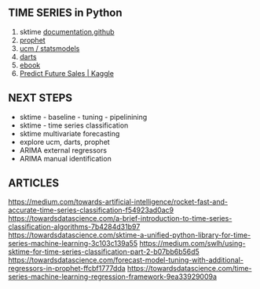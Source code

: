## TIME SERIES in Python
1. sktime [documentation](https://www.sktime.org/en/latest/),[github](https://github.com/alan-turing-institute/sktime/tree/master/examples)
2. [prophet](https://www.youtube.com/watch?v=95-HMzxsghY&ab_channel=ChicagoPythonUsersGroup)
3. [ucm / statsmodels](https://www.statsmodels.org/stable/examples/notebooks/generated/statespace_structural_harvey_jaeger.html)
4. [darts](https://medium.com/unit8-machine-learning-publication/darts-time-series-made-easy-in-python-5ac2947a8878)
5. [ebook](https://otexts.com/fpp2/index.html)
6. [Predict Future Sales | Kaggle](https://www.kaggle.com/c/competitive-data-science-predict-future-sales)

## NEXT STEPS
* sktime - baseline - tuning - pipelinining
* sktime - time series classification
* sktime multivariate  forecasting
* explore ucm, darts, prophet
* ARIMA external regressors
* ARIMA manual identification


## ARTICLES
https://medium.com/towards-artificial-intelligence/rocket-fast-and-accurate-time-series-classification-f54923ad0ac9
https://towardsdatascience.com/a-brief-introduction-to-time-series-classification-algorithms-7b4284d31b97
https://towardsdatascience.com/sktime-a-unified-python-library-for-time-series-machine-learning-3c103c139a55
https://medium.com/swlh/using-sktime-for-time-series-classification-part-2-b07bb6b56d5
https://towardsdatascience.com/forecast-model-tuning-with-additional-regressors-in-prophet-ffcbf1777dda
https://towardsdatascience.com/time-series-machine-learning-regression-framework-9ea33929009a
